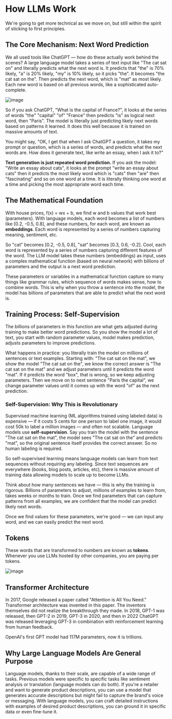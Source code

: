 # How LLMs Work

We're going to get more technical as we move on, but still within the spirit of sticking to first principles.

## The Core Mechanism: Next Word Prediction

We all used tools like ChatGPT — how do these actually work behind the scenes? A large language model takes a series of text input like "The cat sat on" and literally predicts what the next word is. It predicts that "the" is 70% likely, "a" is 20% likely, "my" is 10% likely, so it picks "the". It becomes "the cat sat on the". Then predicts the next word, which is "mat" as most likely. Each new word is based on all previous words, like a sophisticated auto-complete.

![image](https://github.com/user-attachments/assets/9331a11c-f988-4099-bb76-ecc77fd835c4)


So if you ask ChatGPT, "What is the capital of France?", it looks at the series of words "the" "capital" "of" "France" then predicts "is" as logical next word, then "Paris". The model is literally just predicting likely next words based on patterns it learned. It does this well because it is trained on massive amounts of text.

You might say, "OK, I get that when I ask ChatGPT a question, it takes my prompt or question, which is a series of words, and predicts what the next words are. How does it generate text, like write an essay, when I ask it to?"

**Text generation is just repeated word prediction.** If you ask the model: "Write an essay about cats", it looks at the prompt "write an essay about cats" then it predicts the most likely word which is "cats" then "are" then "fascinating" and so on one word at a time. It is literally thinking one word at a time and picking the most appropriate word each time.

## The Mathematical Foundation

With house prices, f(x) = wx + b, we find w and b values that work best (parameters). With language models, each word becomes a list of numbers like [0.2, -0.5, 0.8], and these numbers, for each word, are known as **embeddings**. Each word is represented by a series of numbers capturing meaning, sentiment, etc.

So "cat" becomes [0.2, -0.5, 0.8], "sat" becomes [0.3, 0.6, -0.2]. Cool, each word is represented by a series of numbers capturing different features of the word. The LLM model takes these numbers (embeddings) as input, uses a complex mathematical function (based on neural network) with billions of parameters and the output is a next word prediction.

These parameters or variables in a mathematical function capture so many things like grammar rules, which sequence of words makes sense, how to combine words. This is why when you throw a sentence into the model, the model has billions of parameters that are able to predict what the next word is.

## Training Process: Self-Supervision

The billions of parameters in this function are what gets adjusted during training to make better word predictions. So you show the model a lot of text, you start with random parameter values, model makes prediction, adjusts parameters to improve predictions.

What happens in practice: you literally train the model on millions of sentences or text examples. Starting with: "The cat sat on the mat", we show the model "The cat sat on the", we know the correct answer is "The cat sat on the mat" and we adjust parameters until it predicts the word "mat". If it predicts the word "box", that is wrong, so we keep adjusting parameters. Then we move on to next sentence "Paris the capital", we change parameter values until it comes up with the word "of" as the next prediction.

### Self-Supervision: Why This is Revolutionary

Supervised machine learning (ML algorithms trained using labeled data) is expensive — if it costs 5 cents for one person to label one image, it would cost 50k to label a million images — and often not scalable. Language models use **self-supervision**. Say you train the model with the sentence "The cat sat on the mat", the model sees "The cat sat on the" and predicts "mat", so the original sentence itself provides the correct answer. So no human labeling is required.

So self-supervised learning means language models can learn from text sequences without requiring any labeling. Since text sequences are everywhere (books, blog posts, articles, etc), there is massive amount of training data allowing models to scale up to become LLMs.

Think about how many sentences we have — this is why the training is rigorous. Billions of parameters to adjust, millions of examples to learn from, takes weeks or months to train. Once we find parameters that can capture patterns from all examples, we are confident that the model can predict likely next words.

Once we find values for these parameters, we're good — we can input any word, and we can easily predict the next word.

## Tokens

These words that are transformed to numbers are known as **tokens**. Whenever you use LLMs hosted by other companies, you are paying per tokens.

![image](https://github.com/user-attachments/assets/7a7bd7e9-4134-4480-a22c-a71cc3872277)


## Transformer Architecture

In 2017, Google released a paper called "Attention is All You Need." Transformer architecture was invented in this paper. The inventors themselves did not realize the breakthrough they made. In 2018, GPT-1 was released, then GPT-2 in 2019, GPT-3 in 2020, and then in 2022 ChatGPT was released leveraging GPT-3 in combination with reinforcement learning from human feedback.

OpenAI's first GPT model had 117M parameters, now it is trillions.

## Why Large Language Models Are General Purpose

Language models, thanks to their scale, are capable of a wide range of tasks. Previous models were specific to specific tasks like sentiment analysis or translation (language models can do both). If you're a retailer and want to generate product descriptions, you can use a model that generates accurate descriptions but might fail to capture the brand's voice or messaging. With language models, you can craft detailed instructions with examples of desired product descriptions, you can ground it in specific data or even fine-tune it.
